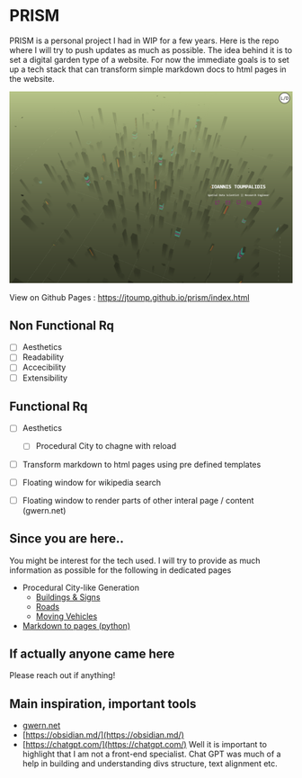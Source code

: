 # PRISM


PRISM is a personal project I had in WIP for a few years. Here is the repo where I will try to push updates as much as possible. The idea behind it is to set a digital garden type of a website. For now the immediate goals is to set up a tech stack that can transform simple markdown docs to html pages in the website. 



![](./data/img/homePage.PNG)




View on Github Pages : https://jtoump.github.io/prism/index.html



## Non Functional Rq

- [ ] Aesthetics
- [ ] Readability 
- [ ] Accecibility
- [ ] Extensibility 

## Functional Rq

- [ ] Aesthetics
	- [ ]  Procedural City to chagne with reload
- [ ] Transform markdown to html pages using pre defined templates
- [ ] Floating window for wikipedia search 
- [ ] Floating window to render parts of other interal page / content (gwern.net)



## Since you are here..

You might be interest for the tech used. I will try to provide as much information as possible for the following in dedicated pages 

- Procedural City-like Generation
  - [Buildings & Signs](./src/buildings.js)
  - [Roads](roads.js)
  - [Moving Vehicles](./src/car.js)
- [Markdown to pages (python)](transform.py)





## If actually anyone came here

Please reach out if anything! 




## Main inspiration, important tools

- [gwern.net](https://gwern.net/)
- [https://obsidian.md/](https://obsidian.md/)
- [https://chatgpt.com/](https://chatgpt.com/) Well it is important to highlight that I am not a front-end specialist. Chat GPT was much of a help in building and understanding divs structure, text alignment etc. 

